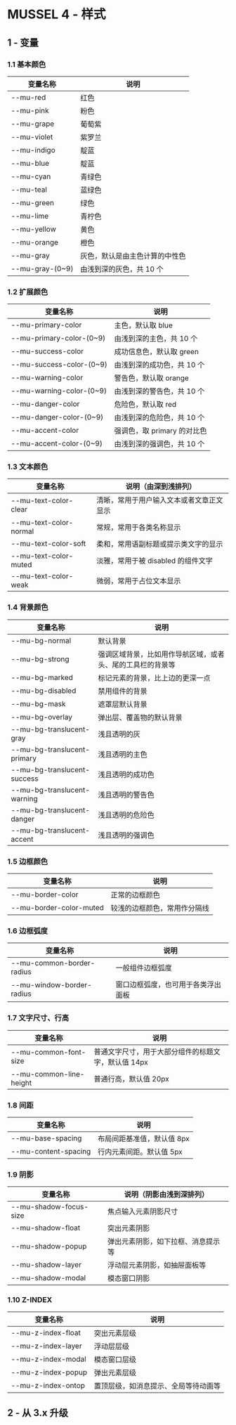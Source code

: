 # MUSSEL 4 - 样式



## 1 - 变量



### 1.1 基本颜色

| 变量名称        | 说明                           |
| --------------- | ------------------------------ |
| --mu-red        | 红色                           |
| --mu-pink       | 粉色                           |
| --mu-grape      | 葡萄紫                         |
| --mu-violet     | 紫罗兰                         |
| --mu-indigo     | 靛蓝                           |
| --mu-blue       | 靛蓝                           |
| --mu-cyan       | 青绿色                         |
| --mu-teal       | 蓝绿色                         |
| --mu-green      | 绿色                           |
| --mu-lime       | 青柠色                         |
| --mu-yellow     | 黄色                           |
| --mu-orange     | 橙色                           |
| --mu-gray       | 灰色，默认是由主色计算的中性色 |
| --mu-gray-(0~9) | 由浅到深的灰色，共 10 个       |



### 1.2 扩展颜色

| 变量名称                 | 说明                        |
| ------------------------ | --------------------------- |
| --mu-primary-color       | 主色，默认取 blue           |
| --mu-primary-color-(0~9) | 由浅到深的主色，共 10 个    |
| --mu-success-color       | 成功信息色，默认取 green    |
| --mu-success-color-(0~9) | 由浅到深的成功色，共 10 个  |
| --mu-warning-color       | 警告色，默认取 orange       |
| --mu-warning-color-(0~9) | 由浅到深的警告色，共 10 个  |
| --mu-danger-color        | 危险色，默认取 red          |
| --mu-danger-color-(0~9)  | 由浅到深的危险色，共 10 个  |
| --mu-accent-color        | 强调色，取 primary 的对比色 |
| --mu-accent-color-(0~9)  | 由浅到深的强调色，共 10 个  |



### 1.3 文本颜色

| 变量名称               | 说明（由深到浅排列）                     |
| ---------------------- | ---------------------------------------- |
| --mu-text-color-clear  | 清晰，常用于用户输入文本或者文章正文显示 |
| --mu-text-color-normal | 常规，常用于各类名称显示                 |
| --mu-text-color-soft   | 柔和，常用语副标题或提示类文字的显示     |
| --mu-text-color-muted  | 淡雅，常用于被 disabled 的组件文字       |
| --mu-text-color-weak   | 微弱，常用于占位文本显示                 |



### 1.4 背景颜色

| 变量名称                    | 说明                                                       |
| --------------------------- | ---------------------------------------------------------- |
| --mu-bg-normal              | 默认背景                                                   |
| --mu-bg-strong              | 强调区域背景，比如用作导航区域，或者头、尾的工具栏的背景等 |
| --mu-bg-marked              | 标记元素的背景，比上边的更深一点                           |
| --mu-bg-disabled            | 禁用组件的背景                                             |
| --mu-bg-mask                | 遮罩层默认背景                                             |
| --mu-bg-overlay             | 弹出层、覆盖物的默认背景                                   |
| --mu-bg-translucent-gray    | 浅且透明的灰                                               |
| --mu-bg-translucent-primary | 浅且透明的主色                                             |
| --mu-bg-translucent-success | 浅且透明的成功色                                           |
| --mu-bg-translucent-warning | 浅且透明的警告色                                           |
| --mu-bg-translucent-danger  | 浅且透明的危险色                                           |
| --mu-bg-translucent-accent  | 浅且透明的强调色                                           |



### 1.5 边框颜色

| 变量名称                | 说明                         |
| ----------------------- | ---------------------------- |
| --mu-border-color       | 正常的边框颜色               |
| --mu-border-color-muted | 较浅的边框颜色，常用作分隔线 |



### 1.6 边框弧度

| 变量名称                  | 说明                               |
| ------------------------- | ---------------------------------- |
| --mu-common-border-radius | 一般组件边框弧度                   |
| --mu-window-border-radius | 窗口边框弧度，也可用于各类浮出面板 |



### 1.7 文字尺寸、行高

| 变量名称                | 说明                                                |
| ----------------------- | --------------------------------------------------- |
| --mu-common-font-size   | 普通文字尺寸，用于大部分组件的标题文字，默认值 14px |
| --mu-common-line-height | 普通行高，默认值 20px                               |



### 1.8 间距

| 变量名称             | 说明                       |
| -------------------- | -------------------------- |
| --mu-base-spacing    | 布局间距基准值，默认值 8px |
| --mu-content-spacing | 行内元素间距。默认值 5px   |



### 1.9 阴影

| 变量名称               | 说明（阴影由浅到深排列）           |
| ---------------------- | ---------------------------------- |
| --mu-shadow-focus-size | 焦点输入元素阴影尺寸               |
| --mu-shadow-float      | 突出元素阴影                       |
| --mu-shadow-popup      | 弹出元素阴影，如下拉框、消息提示等 |
| --mu-shadow-layer      | 浮动层元素阴影，如抽屉面板等       |
| --mu-shadow-modal      | 模态窗口阴影                       |



### 1.10 Z-INDEX

| 变量名称           | 说明                                 |
| ------------------ | ------------------------------------ |
| --mu-z-index-float | 突出元素层级                         |
| --mu-z-index-layer | 浮动层层级                           |
| --mu-z-index-modal | 模态窗口层级                         |
| --mu-z-index-popup | 弹出元素层级                         |
| --mu-z-index-ontop | 置顶层级，如消息提示、全局等待动画等 |



## 2 - 从 3.x 升级